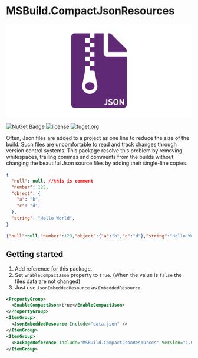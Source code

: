 # MSBuild.CompactJsonResources

![header](https://raw.githubusercontent.com/dimonovdd/MSBuild.CompactJsonResources/main/header.svg)

[![NuGet Badge](https://img.shields.io/nuget/vpre/MSBuild.CompactJsonResources)](https://www.nuget.org/packages/MSBuild.CompactJsonResources/) [![license](https://img.shields.io/github/license/dimonovdd/MSBuild.CompactJsonResources)](https://github.com/dimonovdd/MSBuild.CompactJsonResources/blob/main/LICENSE) [![fuget.org](https://www.fuget.org/packages/MSBuild.CompactJsonResources/badge.svg)](https://www.fuget.org/packages/MSBuild.CompactJsonResources)

Often, Json files are added to a project as one line to reduce the size of the build. Such files are uncomfortable to read and track changes through version control systems. This package resolve this problem by removing whitespaces, trailing commas and comments from the builds without changing the beautiful Json source files by adding their single-line copies.

```json
{
  "null": null, //this is comment
  "number": 123,
  "object": {
    "a": "b",
    "c": "d",
  },
  "string": "Hello World",
}
```

```json
{"null":null,"number":123,"object":{"a":"b","c":"d"},"string":"Hello World"}
```

## Getting started

1) Add reference for this package.
2) Set `EnableCompactJson` property to `true`. (When the value is `false` the files data are not changed)
3) Just use `JsonEmbeddedResource` as `EmbeddedResource`.

```xml
<PropertyGroup>
  <EnableCompactJson>true</EnableCompactJson>
</PropertyGroup>
<ItemGroup>
  <JsonEmbeddedResource Include="data.json" />
</ItemGroup>
<ItemGroup>
  <PackageReference Include="MSBuild.CompactJsonResources" Version="1.0.0" PrivateAssets="all"/>
</ItemGroup>
```
